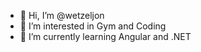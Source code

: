 - 👋 Hi, I’m @wetzeljon
- 👀 I’m interested in Gym and Coding 
- 🌱 I’m currently learning Angular and .NET 


